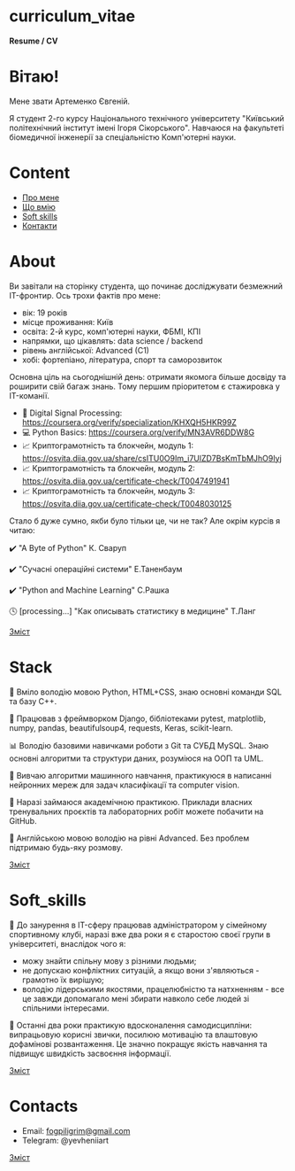 # curriculum_vitae
**Resume / CV**


# Вітаю!
<p>Мене звати Артеменко Євгеній.</p>
<p>
    Я студент 2-го курсу Національного технічного університету "Київський політехнічний інститут
    імені Ігоря Сікорського". Навчаюся на факультеті біомедичної інженерії за
    спеціальністю Комп'ютерні науки.
</p>


# Content
- [Про мене](#about)
- [Що вмію](#stack)
- [Soft skills](#soft_skills)
- [Контакти](#contacts)


# About
<p>
  Ви завітали на сторінку студента, що починає досліджувати безмежний IT-фронтир.
  Ось трохи фактів про мене:
</p>

- вік: 19 років
- місце проживання: Київ
- освіта: 2-й курс, комп'ютерні науки, ФБМІ, КПІ
- напрямки, що цікавлять: data science / backend
- рівень англійської: Advanced (C1)
- хобі: фортепіано, література, спорт та саморозвиток

<p>
  Основна ціль на сьогоднішній день: отримати якомога більше досвіду та роширити свій багаж знань.
  Тому першим пріоритетом є стажировка у IT-команії.
</p>

<p
  У вільний час займаюся самоосвітою та вдосконеленням своїк профільних навичок.
  Ось декілька моїх сертифікатів:
</p>

- 🔬 Digital Signal Processing: https://coursera.org/verify/specialization/KHXQH5HKR99Z
- 💻 Python Basics: https://coursera.org/verify/MN3AVR6DDW8G
- 📈 Криптограмотність та блокчейн, модуль 1: https://osvita.diia.gov.ua/share/csITU0O9Im_i7UlZD7BsKmTbMJhO9Iyj
- 📈 Криптограмотність та блокчейн, модуль 2: https://osvita.diia.gov.ua/certificate-check/T0047491941
- 📈 Криптограмотність та блокчейн, модуль 3: https://osvita.diia.gov.ua/certificate-check/T0048030125

<p>
  Стало б дуже сумно, якби було тільки це, чи не так?
  Але окрім курсів я читаю:
</p>

✔️ "A Byte of Python" К. Сваруп

✔️ "Сучасні операційні системи" Е.Таненбаум

✔️ "Python and Machine Learning" С.Рашка

🕓 [processing...] "Как описывать статистику в медицине" Т.Ланг

[Зміст](#content)


# Stack
<p>
    🐍 Вміло володію мовою Python, HTML+CSS, знаю основні команди SQL та базу С++.
</p>
<p>
    📂 Працював з фреймворком Django, бібліотеками pytest, matplotlib, numpy, pandas,
    beautifulsoup4, requests, Keras, scikit-learn.
</p>
<p>
    📊 Володію базовими навичками роботи з Git та СУБД MySQL. Знаю основні алгоритми та структури даних,
    розуміюся на ООП та UML.
</p>
<p>
    📖 Вивчаю алгоритми машинного навчання, практикуюся в написанні
    нейронних мереж для задач класифікації та computer vision.
</p>
<p>
    🌱 Наразі займаюся академічною практикою. Приклади власних тренувальних проєктів
    та лабораторних робіт можете побачити на GitHub.
</p>
<p>
    🎤 Англійською мовою володію на рівні Advanced. Без проблем підтримаю будь-яку розмову.
</p>

[Зміст](#content)


# Soft_skills
<p>
    💁 До занурення в IT-сферу працював адміністратором у сімейному спортивному клубі,
    наразі вже два роки я є старостою своєї групи в університеті,
    внаслідок чого я:
</p>

- можу знайти спільну мову з різними людьми;
- не допускаю конфліктних ситуацій, а якщо вони з'являються - грамотно їх вирішую;
- володію лідерськими якостями, працелюбністю та натхненням - все це
  завжди допомагало мені збирати навколо себе людей зі спільними інтересами.


<p>
    🧘 ‍Останні два роки практикую вдосконалення самодисципліни:
    випрацьовую корисні звички, посилюю мотивацію та влаштовую дофамінові розвантаження.
    Це значно покращує якість навчання та підвищує швидкість засвоєння інформації.
</p>

[Зміст](#content)


# Contacts
- Email: fogpiligrim@gmail.com
- Telegram: @yevheniiart

[Зміст](#content)
